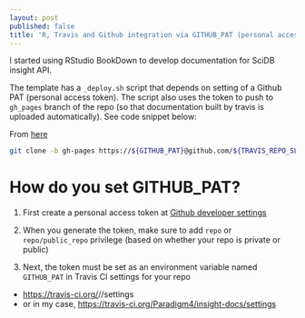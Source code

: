 ```yaml
---
layout: post
published: false
title: 'R, Travis and Github integration via GITHUB_PAT (personal access token)'
---
```

I started using RStudio BookDown to develop documentation for SciDB insight API.

The template has a `_deploy.sh` script that depends on setting of a Github PAT (personal access token). The script also uses the token to push to `gh_pages` branch of the repo (so that documentation built by travis is uploaded automatically). See code snippet below:

From [here](https://github.com/Paradigm4/insight-docs/blob/master/_deploy.sh)
```sh
git clone -b gh-pages https://${GITHUB_PAT}@github.com/${TRAVIS_REPO_SLUG}.git book-output
```

# How do you set GITHUB_PAT?

1. First create a personal access token at [Github developer settings](https://github.com/settings/tokens)

2. When you generate the token, make sure to add `repo` or `repo/public_repo` privilege (based on whether your repo is private or public)

3. Next, the token must be set as an environment variable named `GITHUB_PAT` in Travis CI settings for your repo 

- https://travis-ci.org/<organization-or-username>/<repo-name>/settings
- or in my case, https://travis-ci.org/Paradigm4/insight-docs/settings



